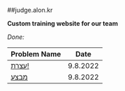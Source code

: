 ##judge.alon.kr

**Custom training website for our team**

_Done:_

| Problem Name | Date 
| ------------ | -----
| [עצרת!](https://github.com/LeonGurin/Competitive-Programming-Practice/tree/main/judge.alon.kr/%D7%A2%D7%A6%D7%A8%D7%AA!) | 9.8.2022
| [מבצע]() | 9.8.2022

